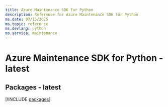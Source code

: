 ```yaml
---
title: Azure Maintenance SDK for Python
description: Reference for Azure Maintenance SDK for Python
ms.date: 07/15/2025
ms.topic: reference
ms.devlang: python
ms.service: maintenance
---
```

# Azure Maintenance SDK for Python - latest
## Packages - latest
[!INCLUDE [packages](maintenance-index.md)]